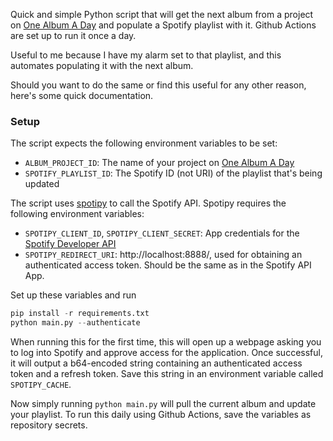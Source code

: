 Quick and simple Python script that will get the next album from a project on  [One Album A Day](https://1001albumsgenerator.com/) and populate a Spotify playlist with it. Github Actions are set up to run it once a day.

Useful to me because I have my alarm set to that playlist, and this automates populating it with the next album.

Should you want to do the same or find this useful for any other reason, here's some quick documentation.

### Setup

The script expects the following environment variables to be set:
- `ALBUM_PROJECT_ID`: The name of your project on  [One Album A Day](https://1001albumsgenerator.com/)
- `SPOTIFY_PLAYLIST_ID`: The Spotify ID (not URI) of the playlist that's being updated

The script uses [spotipy](https://github.com/spotipy-dev/spotipy) to call the Spotify API. Spotipy requires the following environment variables:
- `SPOTIPY_CLIENT_ID`, `SPOTIPY_CLIENT_SECRET`: App credentials for the [Spotify Developer API](https://developer.spotify.com/documentation/web-api)
- `SPOTIPY_REDIRECT_URI`: http://localhost:8888/, used for obtaining an authenticated access token. Should be the same as in the Spotify API App.

Set up these variables and run 

```python
pip install -r requirements.txt
python main.py --authenticate
```

When running this for the first time, this will open up a webpage asking you to log into Spotify and approve access for the application. Once successful, it will output a b64-encoded string containing an authenticated access token and a refresh token. Save this string in an environment variable called `SPOTIPY_CACHE`.

Now simply running `python main.py` will pull the current album and update your playlist. To run this daily using Github Actions, save the variables as repository secrets.